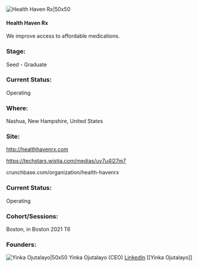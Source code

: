 

![Health Haven Rx|50x50](https://apimg.techstars.com/connect/images/image_files/61832e7c1974b4752fa44169/original/dta-shadepharm_-v1.png)

#### Health Haven Rx
We improve access to affordable medications.

### Stage: 
Seed - Graduate 

### Current Status: 
Operating

### Where:
Nashua, New Hampshire, United States

### Site:
http://healthhavenrx.com

https://techstars.wistia.com/medias/uv7u4l27m7

crunchbase.com/organization/health-havenrx

### Current Status: 
Operating

### Cohort/Sessions: 
Boston, in Boston 2021 T6

### Founders: 

![Yinka Ojutalayo|50x50](https://apimg.techstars.com/connect/images/image_files/61832cc61974b4752fa44167/original/Pic.jpeg) Yinka Ojutalayo (CEO) [LinkedIn](https://linkedin.com/in/yinka-ojutalayo-32024644) [[Yinka Ojutalayo]]


